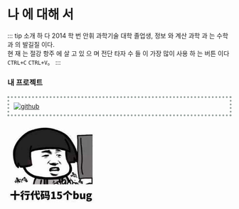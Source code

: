 # 나 에 대해 서

::: tip 소개 하 다
2014 학 번 안휘 과학기술 대학 졸업생, 정보 와 계산 과학 과 는 수학 과 의 발길질 이다.<br />
현 재 는 절강 항주 에 살 고 있 으 며 전단 타자 수 들 이 가장 많이 사용 하 는 버튼 이다 ```CTRL+C``` ```CTRL+V```。
:::

### 내 프로젝트

<a href="https://github.com/realwds" target="_blank">
  <img class="githubCard" src="https://ghchart.rshah.org/realwds" alt="github" />
</a> 

<img src="/img/about-me.jpg" width="200"/> 

<style>
.githubCard {
  display: block;
  padding: 10px;
  margin-top: 20px;
  margin-bottom: 20px;
  border: 4px dotted #929d99;
  box-sizing: border-box;
}
</style>
